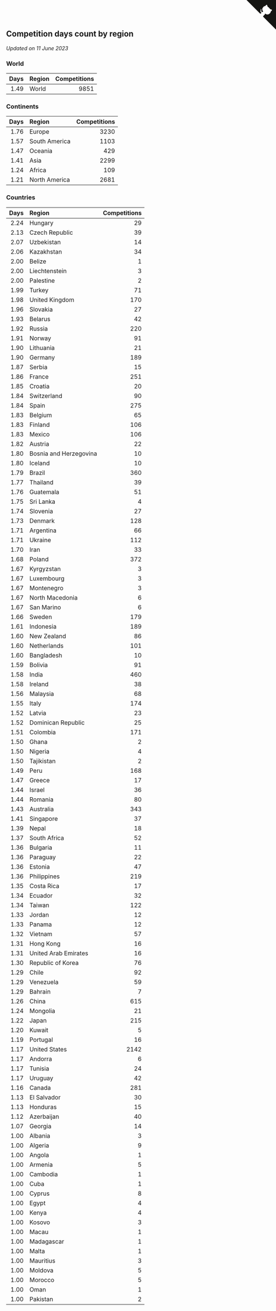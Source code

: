 ## Competition days count by region

*Updated on 11 June 2023*


### World

| Days | Region | Competitions |
| ---: | :--- | ---: |
| 1.49 | World | 9851 |

### Continents

| Days | Region | Competitions |
| ---: | :--- | ---: |
| 1.76 | Europe | 3230 |
| 1.57 | South America | 1103 |
| 1.47 | Oceania | 429 |
| 1.41 | Asia | 2299 |
| 1.24 | Africa | 109 |
| 1.21 | North America | 2681 |

### Countries

| Days | Region | Competitions |
| ---: | :--- | ---: |
| 2.24 | Hungary | 29 |
| 2.13 | Czech Republic | 39 |
| 2.07 | Uzbekistan | 14 |
| 2.06 | Kazakhstan | 34 |
| 2.00 | Belize | 1 |
| 2.00 | Liechtenstein | 3 |
| 2.00 | Palestine | 2 |
| 1.99 | Turkey | 71 |
| 1.98 | United Kingdom | 170 |
| 1.96 | Slovakia | 27 |
| 1.93 | Belarus | 42 |
| 1.92 | Russia | 220 |
| 1.91 | Norway | 91 |
| 1.90 | Lithuania | 21 |
| 1.90 | Germany | 189 |
| 1.87 | Serbia | 15 |
| 1.86 | France | 251 |
| 1.85 | Croatia | 20 |
| 1.84 | Switzerland | 90 |
| 1.84 | Spain | 275 |
| 1.83 | Belgium | 65 |
| 1.83 | Finland | 106 |
| 1.83 | Mexico | 106 |
| 1.82 | Austria | 22 |
| 1.80 | Bosnia and Herzegovina | 10 |
| 1.80 | Iceland | 10 |
| 1.79 | Brazil | 360 |
| 1.77 | Thailand | 39 |
| 1.76 | Guatemala | 51 |
| 1.75 | Sri Lanka | 4 |
| 1.74 | Slovenia | 27 |
| 1.73 | Denmark | 128 |
| 1.71 | Argentina | 66 |
| 1.71 | Ukraine | 112 |
| 1.70 | Iran | 33 |
| 1.68 | Poland | 372 |
| 1.67 | Kyrgyzstan | 3 |
| 1.67 | Luxembourg | 3 |
| 1.67 | Montenegro | 3 |
| 1.67 | North Macedonia | 6 |
| 1.67 | San Marino | 6 |
| 1.66 | Sweden | 179 |
| 1.61 | Indonesia | 189 |
| 1.60 | New Zealand | 86 |
| 1.60 | Netherlands | 101 |
| 1.60 | Bangladesh | 10 |
| 1.59 | Bolivia | 91 |
| 1.58 | India | 460 |
| 1.58 | Ireland | 38 |
| 1.56 | Malaysia | 68 |
| 1.55 | Italy | 174 |
| 1.52 | Latvia | 23 |
| 1.52 | Dominican Republic | 25 |
| 1.51 | Colombia | 171 |
| 1.50 | Ghana | 2 |
| 1.50 | Nigeria | 4 |
| 1.50 | Tajikistan | 2 |
| 1.49 | Peru | 168 |
| 1.47 | Greece | 17 |
| 1.44 | Israel | 36 |
| 1.44 | Romania | 80 |
| 1.43 | Australia | 343 |
| 1.41 | Singapore | 37 |
| 1.39 | Nepal | 18 |
| 1.37 | South Africa | 52 |
| 1.36 | Bulgaria | 11 |
| 1.36 | Paraguay | 22 |
| 1.36 | Estonia | 47 |
| 1.36 | Philippines | 219 |
| 1.35 | Costa Rica | 17 |
| 1.34 | Ecuador | 32 |
| 1.34 | Taiwan | 122 |
| 1.33 | Jordan | 12 |
| 1.33 | Panama | 12 |
| 1.32 | Vietnam | 57 |
| 1.31 | Hong Kong | 16 |
| 1.31 | United Arab Emirates | 16 |
| 1.30 | Republic of Korea | 76 |
| 1.29 | Chile | 92 |
| 1.29 | Venezuela | 59 |
| 1.29 | Bahrain | 7 |
| 1.26 | China | 615 |
| 1.24 | Mongolia | 21 |
| 1.22 | Japan | 215 |
| 1.20 | Kuwait | 5 |
| 1.19 | Portugal | 16 |
| 1.17 | United States | 2142 |
| 1.17 | Andorra | 6 |
| 1.17 | Tunisia | 24 |
| 1.17 | Uruguay | 42 |
| 1.16 | Canada | 281 |
| 1.13 | El Salvador | 30 |
| 1.13 | Honduras | 15 |
| 1.12 | Azerbaijan | 40 |
| 1.07 | Georgia | 14 |
| 1.00 | Albania | 3 |
| 1.00 | Algeria | 9 |
| 1.00 | Angola | 1 |
| 1.00 | Armenia | 5 |
| 1.00 | Cambodia | 1 |
| 1.00 | Cuba | 1 |
| 1.00 | Cyprus | 8 |
| 1.00 | Egypt | 4 |
| 1.00 | Kenya | 4 |
| 1.00 | Kosovo | 3 |
| 1.00 | Macau | 1 |
| 1.00 | Madagascar | 1 |
| 1.00 | Malta | 1 |
| 1.00 | Mauritius | 3 |
| 1.00 | Moldova | 5 |
| 1.00 | Morocco | 5 |
| 1.00 | Oman | 1 |
| 1.00 | Pakistan | 2 |


<a href="https://github.com/jonatanklosko/wca_statistics" class="github-corner" aria-label="View source on Github"><svg width="80" height="80" viewBox="0 0 250 250" style="fill:#151513; color:#fff; position: absolute; top: 0; border: 0; right: 0;" aria-hidden="true"><path d="M0,0 L115,115 L130,115 L142,142 L250,250 L250,0 Z"></path><path d="M128.3,109.0 C113.8,99.7 119.0,89.6 119.0,89.6 C122.0,82.7 120.5,78.6 120.5,78.6 C119.2,72.0 123.4,76.3 123.4,76.3 C127.3,80.9 125.5,87.3 125.5,87.3 C122.9,97.6 130.6,101.9 134.4,103.2" fill="currentColor" style="transform-origin: 130px 106px;" class="octo-arm"></path><path d="M115.0,115.0 C114.9,115.1 118.7,116.5 119.8,115.4 L133.7,101.6 C136.9,99.2 139.9,98.4 142.2,98.6 C133.8,88.0 127.5,74.4 143.8,58.0 C148.5,53.4 154.0,51.2 159.7,51.0 C160.3,49.4 163.2,43.6 171.4,40.1 C171.4,40.1 176.1,42.5 178.8,56.2 C183.1,58.6 187.2,61.8 190.9,65.4 C194.5,69.0 197.7,73.2 200.1,77.6 C213.8,80.2 216.3,84.9 216.3,84.9 C212.7,93.1 206.9,96.0 205.4,96.6 C205.1,102.4 203.0,107.8 198.3,112.5 C181.9,128.9 168.3,122.5 157.7,114.1 C157.9,116.9 156.7,120.9 152.7,124.9 L141.0,136.5 C139.8,137.7 141.6,141.9 141.8,141.8 Z" fill="currentColor" class="octo-body"></path></svg></a><style>.github-corner:hover .octo-arm{animation:octocat-wave 560ms ease-in-out}@keyframes octocat-wave{0%,100%{transform:rotate(0)}20%,60%{transform:rotate(-25deg)}40%,80%{transform:rotate(10deg)}}@media (max-width:500px){.github-corner:hover .octo-arm{animation:none}.github-corner .octo-arm{animation:octocat-wave 560ms ease-in-out}}</style>
